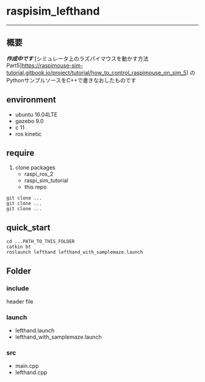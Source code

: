 # raspisim_lefthand
---
## 概要
***作成中です***
[シミュレータ上のラズパイマウスを動かす方法 Part5]https://raspimouse-sim-tutorial.gitbook.io/project/tutorial/how_to_control_raspimouse_on_sim_5)
のPythonサンプルソースをC++で書きなおしたものです

## environment
* ubuntu 16.04LTE
* gazebo 9.0
* c 11
* ros kinetic 

## require
1. clone packages
    * raspi_ros_2
    * raspi_sim_tutorial
    * this repo
```
git clone ...
git clone ...
git clone ...
```

## quick_start
```
cd ...PATH_TO_THIS_FOLDER
catkin bt
roslaunch lefthand lefthand_with_samplemaze.launch
```

## Folder
### include
header file
### launch
* lefthand.launch
* lefthand_with_samplemaze.launch
### src
* main.cpp
* lefthand.cpp